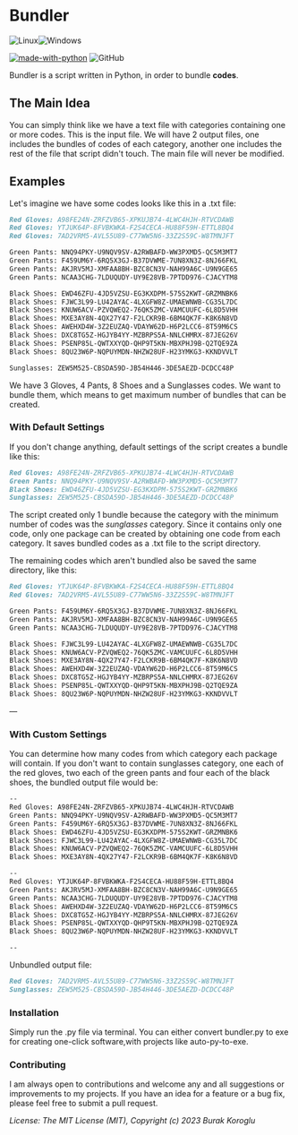 # Bundler
![Linux](https://img.shields.io/badge/Linux-FCC624?style=for-the-badge&logo=linux&logoColor=black)![Windows](https://img.shields.io/badge/Windows-0078D6?style=for-the-badge&logo=windows&logoColor=white)

[![made-with-python](https://img.shields.io/badge/Made%20with-Python-1f425f.svg)](https://www.python.org/) ![GitHub](https://img.shields.io/github/license/bitblocksplicer/bundler)

Bundler is a script written in Python, in order to bundle **codes**.

## The Main Idea
You can simply think like we have a text file with categories containing one or more codes. This is the input file.
We will have 2 output files, one includes the bundles of codes of each category, another one includes the rest of the file that script didn't touch. The main file will never be modified.

## Examples
Let's imagine we have some codes looks like this in a .txt file:
```markdown
Red Gloves: A98FE24N-ZRFZVB65-XPKUJB74-4LWC4HJH-RTVCDAWB
Red Gloves: YTJUK64P-8FVBKWKA-F2S4CECA-HU88F59H-ETTL8BQ4
Red Gloves: 7AD2VRM5-AVL55U89-C77WW5N6-33Z2S59C-W8TMNJFT

Green Pants: NNQ94PKY-U9NQV9SV-A2RWBAFD-WW3PXMD5-QC5M3MT7
Green Pants: F459UM6Y-6RQ5X3GJ-B37DVWME-7UN8XN3Z-8NJ66FKL
Green Pants: AKJRV5MJ-XMFAA8BH-BZC8CN3V-NAH99A6C-U9N9GE65
Green Pants: NCAA3CHG-7LDUQUDY-UY9E28VB-7PTDD976-CJACYTM8

Black Shoes: EWD46ZFU-4JD5VZSU-EG3KXDPM-575S2KWT-GRZMNBK6
Black Shoes: FJWC3L99-LU42AYAC-4LXGFW8Z-UMAEWNWB-CG35L7DC
Black Shoes: KNUW6ACV-PZVQWEQ2-76QK5ZMC-VAMCUUFC-6L8D5VHH
Black Shoes: MXE3AY8N-4QX27Y47-F2LCKR9B-6BM4QK7F-K8K6N8VD
Black Shoes: AWEHXD4W-3Z2EUZAQ-VDAYW62D-H6P2LCC6-8T59M6CS
Black Shoes: DXC8TG5Z-HGJYB4YY-MZBRPS5A-NNLCHMRX-87JEG26V
Black Shoes: PSENP85L-QWTXXYQD-QHP9T5KN-MBXPHJ9B-Q2TQE9ZA
Black Shoes: 8QU23W6P-NQPUYMDN-NHZW28UF-H23YMKG3-KKNDVVLT

Sunglasses: ZEW5M525-CBSDA59D-JB54H446-3DE5AEZD-DCDCC48P
```
We have 3 Gloves, 4 Pants, 8 Shoes and a Sunglasses codes. We want to bundle them, which means to get maximum number of bundles that can be created.
### With Default Settings
If you don't change anything, default settings of the script creates a bundle like this:
```markdown
Red Gloves: A98FE24N-ZRFZVB65-XPKUJB74-4LWC4HJH-RTVCDAWB
Green Pants: NNQ94PKY-U9NQV9SV-A2RWBAFD-WW3PXMD5-QC5M3MT7
Black Shoes: EWD46ZFU-4JD5VZSU-EG3KXDPM-575S2KWT-GRZMNBK6
Sunglasses: ZEW5M525-CBSDA59D-JB54H446-3DE5AEZD-DCDCC48P
```
The script created only 1 bundle because the category with the minimum number of codes was the _sunglasses_ category. Since it contains only one code, only one package can be created by obtaining one code from each category. It saves bundled codes as a .txt file to the script directory. 

The remaining codes which aren't bundled also be saved the same directory, like this:
```markdown
Red Gloves: YTJUK64P-8FVBKWKA-F2S4CECA-HU88F59H-ETTL8BQ4
Red Gloves: 7AD2VRM5-AVL55U89-C77WW5N6-33Z2S59C-W8TMNJFT

Green Pants: F459UM6Y-6RQ5X3GJ-B37DVWME-7UN8XN3Z-8NJ66FKL
Green Pants: AKJRV5MJ-XMFAA8BH-BZC8CN3V-NAH99A6C-U9N9GE65
Green Pants: NCAA3CHG-7LDUQUDY-UY9E28VB-7PTDD976-CJACYTM8

Black Shoes: FJWC3L99-LU42AYAC-4LXGFW8Z-UMAEWNWB-CG35L7DC
Black Shoes: KNUW6ACV-PZVQWEQ2-76QK5ZMC-VAMCUUFC-6L8D5VHH
Black Shoes: MXE3AY8N-4QX27Y47-F2LCKR9B-6BM4QK7F-K8K6N8VD
Black Shoes: AWEHXD4W-3Z2EUZAQ-VDAYW62D-H6P2LCC6-8T59M6CS
Black Shoes: DXC8TG5Z-HGJYB4YY-MZBRPS5A-NNLCHMRX-87JEG26V
Black Shoes: PSENP85L-QWTXXYQD-QHP9T5KN-MBXPHJ9B-Q2TQE9ZA
Black Shoes: 8QU23W6P-NQPUYMDN-NHZW28UF-H23YMKG3-KKNDVVLT
```
—
### With Custom Settings
You can determine how many codes from which category each package will contain.
If you don't want to contain sunglasses category, one each of the red gloves, two each of the green pants and four each of the black shoes, the bundled output file would be:
```markdown
--
Red Gloves: A98FE24N-ZRFZVB65-XPKUJB74-4LWC4HJH-RTVCDAWB
Green Pants: NNQ94PKY-U9NQV9SV-A2RWBAFD-WW3PXMD5-QC5M3MT7
Green Pants: F459UM6Y-6RQ5X3GJ-B37DVWME-7UN8XN3Z-8NJ66FKL
Black Shoes: EWD46ZFU-4JD5VZSU-EG3KXDPM-575S2KWT-GRZMNBK6
Black Shoes: FJWC3L99-LU42AYAC-4LXGFW8Z-UMAEWNWB-CG35L7DC
Black Shoes: KNUW6ACV-PZVQWEQ2-76QK5ZMC-VAMCUUFC-6L8D5VHH
Black Shoes: MXE3AY8N-4QX27Y47-F2LCKR9B-6BM4QK7F-K8K6N8VD

--
Red Gloves: YTJUK64P-8FVBKWKA-F2S4CECA-HU88F59H-ETTL8BQ4
Green Pants: AKJRV5MJ-XMFAA8BH-BZC8CN3V-NAH99A6C-U9N9GE65
Green Pants: NCAA3CHG-7LDUQUDY-UY9E28VB-7PTDD976-CJACYTM8
Black Shoes: AWEHXD4W-3Z2EUZAQ-VDAYW62D-H6P2LCC6-8T59M6CS
Black Shoes: DXC8TG5Z-HGJYB4YY-MZBRPS5A-NNLCHMRX-87JEG26V
Black Shoes: PSENP85L-QWTXXYQD-QHP9T5KN-MBXPHJ9B-Q2TQE9ZA
Black Shoes: 8QU23W6P-NQPUYMDN-NHZW28UF-H23YMKG3-KKNDVVLT

--
```
Unbundled output file:
```markdown
Red Gloves: 7AD2VRM5-AVL55U89-C77WW5N6-33Z2S59C-W8TMNJFT
Sunglasses: ZEW5M525-CBSDA59D-JB54H446-3DE5AEZD-DCDCC48P
```
### Installation
Simply run the .py file via terminal. You can either convert bundler.py to exe for creating one-click software,with projects like auto-py-to-exe.

### Contributing
I am always open to contributions and welcome any and all suggestions or improvements to my projects. If you have an idea for a feature or a bug fix, please feel free to submit a pull request.


_License: The MIT License (MIT), Copyright (c) 2023 Burak Koroglu_
